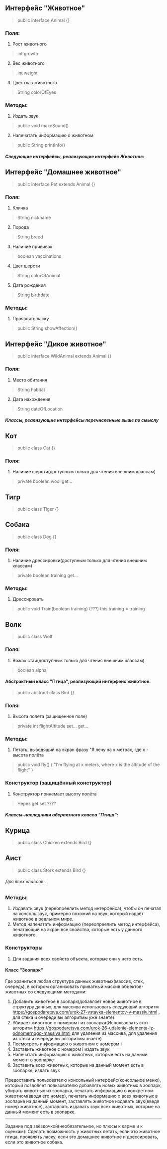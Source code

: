 ## Интерфейс "Животное"  
>public interface Animal {}

### Поля:
1. Рост животного
>int growth

2. Вес животного
>int weight

3. Цвет глаз животного
>String colorOfEyes

### Методы:
1. Издать звук
>public void makeSound()

2. Напечатать информацию о животном
>public String printInfo()

##### Следующие интерфейсы, реализующие интерфейс Животное:
## Интерфейс "Домашнее животное"
>public interface Pet extends Animal {}

### Поля:
1. Кличка
>String nickname

2. Порода
>String breed

3. Наличие прививок
>boolean vaccinations

4. Цвет шерсти
>String colorOfAnimal

5. Дата рождения
>String birthdate

### Методы:
1. Проявлять ласку
>public String showAffection()

## Интерфейс "Дикое животное"
>public interface WildAnimal extends Animal {}

### Поля:
1. Место обитания
>String habitat

2. Дата нахождения
>String dateOfLocation

##### Классы, реализующие интерфейсы перечисленные выше по смыслу
## Кот
>public class Cat {}

### Поля:
1. Наличие шерсти(доступным только для чтения внешним классам)
>private boolean wool
>get...

## Тигр
>public class Tiger {}

## Собака
>public class Dog {}

### Поля:
1. Наличие дрессировки(доступным только для чтения внешним классам)
>private boolean training
>get...

### Методы:
1. Дрессировать
>public void Train(boolean training) (???)
>this.training = training

## Волк
>public class Wolf 

### Поля:
1. Вожак стаи(доступным только для чтения внешним классам)
>boolean alpha

#### Абстрактный класс "Птица", реализующий интерфейс животное.
>public abstract class Bird {}

### Поля:
1. Высота полёта (защищённое поле)
>private int flightAltitude
>set...
>get...

### Методы:
1. Летать, выводящий на экран фразу "Я лечу на x метрах, где x - высота полёта
>public void fly() {
>"I'm flying at x meters, where x is the altitude of the flight"
>}

### Конструктор (защищённый конструктор)
1. Конструктор принемает высоту полёта
>Через get set ????

##### Классы-наследники абсрактного класса "Птица":
## Курица
> public class Chicken extends Bird {}

## Аист
> public class Stork extends Bird {}

###### Для всех классов:
### Методы:
1. Издавать звук (переопреелить метод интерфейса), чтобы он печатал на консоль звук, примерно похожий на звук, который издаёт животное в реальном мире.
2. Метод напечатать информацию (переопреелить метод интерфейса), печатающий на экран все свойства, которые есть у данного животного.
###  Конструкторы
1. Для задания всех свойств объекта, которые они у него есть.

#### Класс "Зоопарк"
Где храниться любая структура данных животных(массив, стек, очередь), в котором организовать приватный массив объектов-животных со следующими методами:
1. Добавить животное в зоопарк(добавляет новое животное в структуру данных, для массива использовать следующий алгоритм https://gospodaretsva.com/urok-27-vstavka-elementov-v-massiv.html , для стека и очереди вы алгоритмы уже знаете)
2. Убирает животное с номером i из зоопарка(Использовать этот алгоритм https://gospodaretsva.com/urok-26-udalenie-elementa-iz-odnomernogo-massiva.html для удаления из массива, для удаления из стека и очереди вы алгоритмы знаете)
3. Посмотреть информацию о животном с номером i
4. Заставить животное с номером i издать звук
5. Напечатать информацию о животных, которые есть на данный момент в зоопарке
6. Заставить всех животных, которые на данный момент есть в зоопарке, издать звук


Предоставить пользователю консольный интерфейс(консольное меню), который позволяет пользователю добавлять новых животных в зоопарк, убирать животных из зоопарка, печатать информацию о конкретном животном(вводя его номер), печатать информацию о всех животных в зоопарке на данный момент, заставлять животное издавать звук(введя номер животное), заставлять издавать звук всех животных, которые на данный момент есть в зоопарке.

---
Задание под звёздочкой(необязательное, но плюсы к карме и к оценкам): Сделать возможность у животных летать, если это животное птица, проявлять ласку, если это домашнее животное и дрессировать, если это животное собака.
